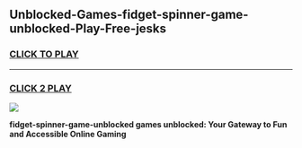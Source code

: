 
## Unblocked-Games-fidget-spinner-game-unblocked-Play-Free-jesks
<h3>
<a href="https://premium76.site?title=fidget-spinner-game-unblocked&ref=21A">CLICK TO PLAY</a></h3>
<hr>

<h3>
<a href="https://premium76.site?title=fidget-spinner-game-unblocked&ref=21A">CLICK 2 PLAY</a>
  
</h3>

<a href="https://premium76.site?title=fidget-spinner-game-unblocked&ref=21A"><img src="https://clearcache.store/games.png"></a>


**fidget-spinner-game-unblocked games unblocked: Your Gateway to Fun and Accessible Online Gaming**
